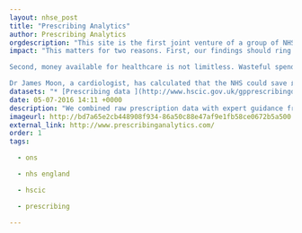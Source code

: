 ```yaml
---
layout: nhse_post
title: "Prescribing Analytics"
author: Prescribing Analytics
orgdescription: "This site is the first joint venture of a group of NHS doctors, academics, and London tech start-ups, individually listed below, who met at NHS Hack Day. We love open data, technology, and the NHS, and we think that bringing all of these together in the right way could be amazing. Email us at info@prescribinganalytics.com if you’d like to talk."
impact: "This matters for two reasons. First, our findings should ring alarm bells about how doctors in England make choices about how they prescribe. We discuss this below.

Second, money available for healthcare is not limitless. Wasteful spending on unnecessary expensive drugs mean that, elsewhere in the NHS, patients are missing out. Maybe another nurse could be employed or a patient could be given a treatment that is currently unaffordable.

Dr James Moon, a cardiologist, has calculated that the NHS could save £1.4bn per year if doctors switched patients from expensive medicines to cheap ones that are just as good."
datasets: "* [Prescribing data ](http://www.hscic.gov.uk/gpprescribingdata) is from the monthly files published by the HSCIC"
date: 05-07-2016 14:11 +0000
description: "We combined raw prescription data with expert guidance from qualified doctors and medical researchers, cross-checked against NICE guidelines and other best practice, to develop reasonable assumptions about where prescribing choices may be driving excess spending. We investigated statins as the first area to look at, since the guidance is generally straightforward in that area and well-documented: in almost all cases, generic simvastatin is the recommended best-value option, and is enormously chea"
imageurl: http://bd7a65e2cb448908f934-86a50c88e47af9e1fb58ce0672b5a500.r32.cf3.rackcdn.com/uploads/assets/legacy/PA-screenshot-500wide.jpg
external_link: http://www.prescribinganalytics.com/
order: 1
tags:

  - ons

  - nhs england

  - hscic

  - prescribing

---
```


